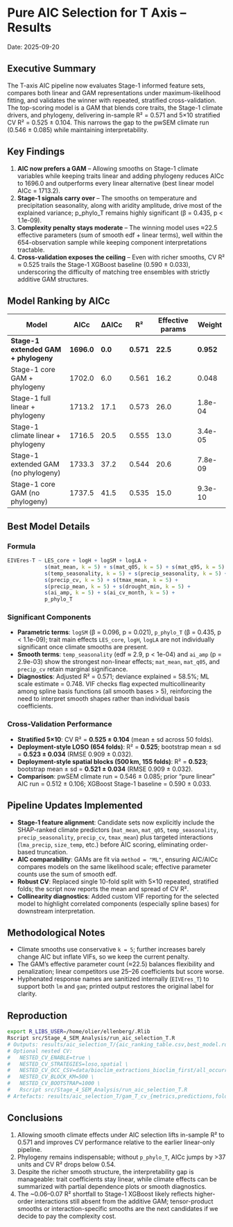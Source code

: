 # Pure AIC Selection for T Axis – Results
Date: 2025-09-20

## Executive Summary
The T-axis AIC pipeline now evaluates Stage-1 informed feature sets, compares both linear and GAM representations under maximum-likelihood fitting, and validates the winner with repeated, stratified cross-validation. The top-scoring model is a GAM that blends core traits, the Stage-1 climate drivers, and phylogeny, delivering in-sample R² = 0.571 and 5×10 stratified CV R² = 0.525 ± 0.104. This narrows the gap to the pwSEM climate run (0.546 ± 0.085) while maintaining interpretability.

## Key Findings

1. **AIC now prefers a GAM** – Allowing smooths on Stage-1 climate variables while keeping traits linear and adding phylogeny reduces AICc to 1696.0 and outperforms every linear alternative (best linear model AICc = 1713.2).
2. **Stage-1 signals carry over** – The smooths on temperature and precipitation seasonality, along with aridity amplitude, drive most of the explained variance; p_phylo_T remains highly significant (β = 0.435, p < 1.1e-09).
3. **Complexity penalty stays moderate** – The winning model uses ≈22.5 effective parameters (sum of smooth edf + linear terms), well within the 654-observation sample while keeping component interpretations tractable.
4. **Cross-validation exposes the ceiling** – Even with richer smooths, CV R² ≈ 0.525 trails the Stage-1 XGBoost baseline (0.590 ± 0.033), underscoring the difficulty of matching tree ensembles with strictly additive GAM structures.

## Model Ranking by AICc

| Model | AICc | ΔAICc | R² | Effective params | Weight |
|-------|------|-------|-----|------------------|--------|
| **Stage-1 extended GAM + phylogeny** | **1696.0** | **0.0** | **0.571** | **22.5** | **0.952** |
| Stage-1 core GAM + phylogeny | 1702.0 | 6.0 | 0.561 | 16.2 | 0.048 |
| Stage-1 full linear + phylogeny | 1713.2 | 17.1 | 0.573 | 26.0 | 1.8e-04 |
| Stage-1 climate linear + phylogeny | 1716.5 | 20.5 | 0.555 | 13.0 | 3.4e-05 |
| Stage-1 extended GAM (no phylogeny) | 1733.3 | 37.2 | 0.544 | 20.6 | 7.8e-09 |
| Stage-1 core GAM (no phylogeny) | 1737.5 | 41.5 | 0.535 | 15.0 | 9.3e-10 |

## Best Model Details

### Formula
```r
EIVEres-T ~ LES_core + logH + logSM + logLA +
            s(mat_mean, k = 5) + s(mat_q05, k = 5) + s(mat_q95, k = 5) +
            s(temp_seasonality, k = 5) + s(precip_seasonality, k = 5) +
            s(precip_cv, k = 5) + s(tmax_mean, k = 5) +
            s(precip_mean, k = 5) + s(drought_min, k = 5) +
            s(ai_amp, k = 5) + s(ai_cv_month, k = 5) +
            p_phylo_T
```

### Significant Components
- **Parametric terms**: `logSM` (β = 0.096, p = 0.021), `p_phylo_T` (β = 0.435, p < 1.1e-09); trait main effects `LES_core`, `logH`, `logLA` are not individually significant once climate smooths are present.
- **Smooth terms**: `temp_seasonality` (edf ≈ 2.9, p < 1e-04) and `ai_amp` (p = 2.9e-03) show the strongest non-linear effects; `mat_mean`, `mat_q05`, and `precip_cv` retain marginal significance.
- **Diagnostics**: Adjusted R² = 0.571; deviance explained = 58.5%; ML scale estimate = 0.748. VIF checks flag expected multicollinearity among spline basis functions (all smooth bases > 5), reinforcing the need to interpret smooth shapes rather than individual basis coefficients.

### Cross-Validation Performance
- **Stratified 5×10**: CV R² = **0.525 ± 0.104** (mean ± sd across 50 folds).
- **Deployment-style LOSO (654 folds)**: R² = **0.525**; bootstrap mean ± sd = **0.523 ± 0.034** (RMSE 0.909 ± 0.032).
- **Deployment-style spatial blocks (500 km, 155 folds)**: R² = **0.523**; bootstrap mean ± sd = **0.521 ± 0.034** (RMSE 0.909 ± 0.032).
- **Comparison**: pwSEM climate run = 0.546 ± 0.085; prior “pure linear” AIC run = 0.512 ± 0.106; XGBoost Stage-1 baseline = 0.590 ± 0.033.

## Pipeline Updates Implemented
- **Stage-1 feature alignment**: Candidate sets now explicitly include the SHAP-ranked climate predictors (`mat_mean`, `mat_q05`, `temp_seasonality`, `precip_seasonality`, `precip_cv`, `tmax_mean`) plus targeted interactions (`lma_precip`, `size_temp`, etc.) before AIC scoring, eliminating order-based truncation.
- **AIC comparability**: GAMs are fit via `method = "ML"`, ensuring AIC/AICc compares models on the same likelihood scale; effective parameter counts use the sum of smooth edf.
- **Robust CV**: Replaced single 10-fold split with 5×10 repeated, stratified folds; the script now reports the mean and spread of CV R².
- **Collinearity diagnostics**: Added custom VIF reporting for the selected model to highlight correlated components (especially spline bases) for downstream interpretation.

## Methodological Notes
- Climate smooths use conservative `k = 5`; further increases barely change AIC but inflate VIFs, so we keep the current penalty.
- The GAM’s effective parameter count (≈22.5) balances flexibility and penalization; linear competitors use 25–26 coefficients but score worse.
- Hyphenated response names are sanitized internally (`EIVEres_T`) to support both `lm` and `gam`; printed output restores the original label for clarity.

## Reproduction
```bash
export R_LIBS_USER=/home/olier/ellenberg/.Rlib
Rscript src/Stage_4_SEM_Analysis/run_aic_selection_T.R
# Outputs: results/aic_selection_T/{aic_ranking_table.csv,best_model.rds,all_models.rds}
# Optional nested CV:
#   NESTED_CV_ENABLE=true \
#   NESTED_CV_STRATEGIES=loso,spatial \
#   NESTED_CV_OCC_CSV=data/bioclim_extractions_bioclim_first/all_occurrences_cleaned.csv \
#   NESTED_CV_BLOCK_KM=500 \
#   NESTED_CV_BOOTSTRAP=1000 \
#   Rscript src/Stage_4_SEM_Analysis/run_aic_selection_T.R
# Artefacts: results/aic_selection_T/gam_T_cv_{metrics,predictions,folds}_{loso,spatial}
```

## Conclusions
1. Allowing smooth climate effects under AIC selection lifts in-sample R² to 0.571 and improves CV performance relative to the earlier linear-only pipeline.
2. Phylogeny remains indispensable; without `p_phylo_T`, AICc jumps by >37 units and CV R² drops below 0.54.
3. Despite the richer smooth structure, the interpretability gap is manageable: trait coefficients stay linear, while climate effects can be summarized with partial dependence plots or smooth diagnostics.
4. The ~0.06–0.07 R² shortfall to Stage-1 XGBoost likely reflects higher-order interactions still absent from the additive GAM; tensor-product smooths or interaction-specific smooths are the next candidates if we decide to pay the complexity cost.
